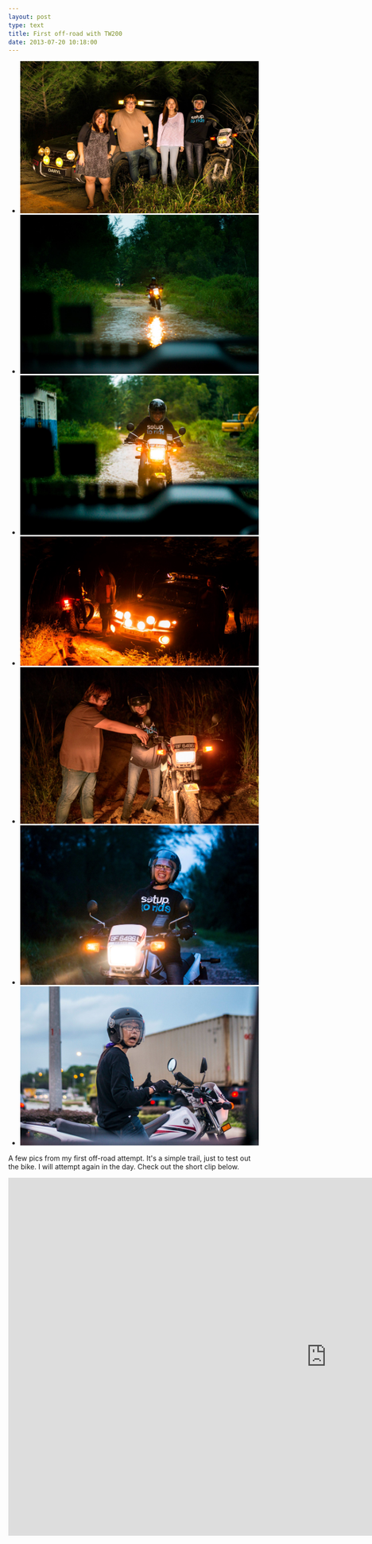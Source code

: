 ```yaml
---
layout: post
type: text
title: First off-road with TW200
date: 2013-07-20 10:18:00
---
```


<ul class="rslides">
    <li><img src="/img/offroad-6.jpg" /></li>
    <li><img src="/img/offroad-1.jpg" /></li>
    <li><img src="/img/offroad-2.jpg" /></li>
    <li><img src="/img/offroad-5.jpg" /></li>
    <li><img src="/img/offroad-4.jpg" /></li>
    <li><img src="/img/offroad-3.jpg" /></li>
    <li><img src="/img/offroad-0.jpg" /></li>
</ul>

A few pics from my first off-road attempt. It's a simple trail, just to test out the bike. I will attempt again in the day. Check out the short clip below.

<div class="videoWrapper">
<iframe src="https://www.facebook.com/video/embed?video_id=10153071373745013" width="1280" height="720" frameborder="0"></iframe>
</div>